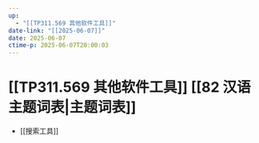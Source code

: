```yaml
---
up:
  - "[[TP311.569 其他软件工具]]"
date-link: "[[2025-06-07]]"
date: 2025-06-07
ctime-p: 2025-06-07T20:00:03
---
```


# [[TP311.569 其他软件工具]] [[82 汉语主题词表|主题词表]]

- [[搜索工具]]
